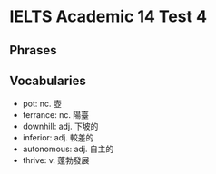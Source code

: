 # IELTS Academic 14 Test 4

## Phrases

## Vocabularies

- pot: nc. 壺
- terrance: nc. 陽臺
- downhill: adj. 下坡的
- inferior: adj. 較差的
- autonomous: adj. 自主的
- thrive: v. 蓬勃發展